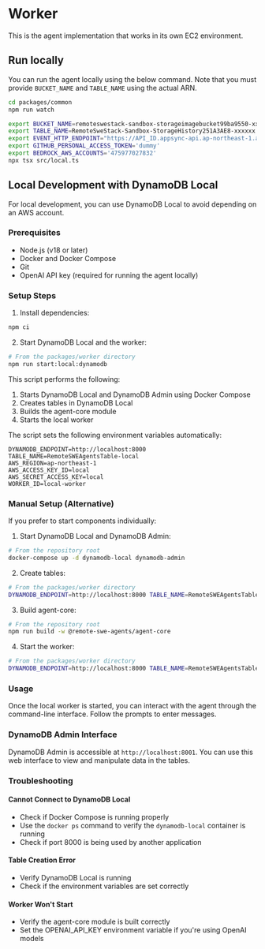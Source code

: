 # Worker

This is the agent implementation that works in its own EC2 environment.

## Run locally

You can run the agent locally using the below command. Note that you must provide `BUCKET_NAME` and `TABLE_NAME` using the actual ARN. 

```sh
cd packages/common
npm run watch
```

```sh
export BUCKET_NAME=remoteswestack-sandbox-storageimagebucket99ba9550-xxxxxxx
export TABLE_NAME=RemoteSweStack-Sandbox-StorageHistory251A3AE8-xxxxxx
export EVENT_HTTP_ENDPOINT="https://API_ID.appsync-api.ap-northeast-1.amazonaws.com"
export GITHUB_PERSONAL_ACCESS_TOKEN='dummy'
export BEDROCK_AWS_ACCOUNTS='475977027832'
npx tsx src/local.ts
```

## Local Development with DynamoDB Local

For local development, you can use DynamoDB Local to avoid depending on an AWS account.

### Prerequisites

- Node.js (v18 or later)
- Docker and Docker Compose
- Git
- OpenAI API key (required for running the agent locally)

### Setup Steps

1. Install dependencies:
```bash
npm ci
```

2. Start DynamoDB Local and the worker:
```bash
# From the packages/worker directory
npm run start:local:dynamodb
```

This script performs the following:
1. Starts DynamoDB Local and DynamoDB Admin using Docker Compose
2. Creates tables in DynamoDB Local
3. Builds the agent-core module
4. Starts the local worker

The script sets the following environment variables automatically:
```
DYNAMODB_ENDPOINT=http://localhost:8000
TABLE_NAME=RemoteSWEAgentsTable-local
AWS_REGION=ap-northeast-1
AWS_ACCESS_KEY_ID=local
AWS_SECRET_ACCESS_KEY=local
WORKER_ID=local-worker
```

### Manual Setup (Alternative)

If you prefer to start components individually:

1. Start DynamoDB Local and DynamoDB Admin:
```bash
# From the repository root
docker-compose up -d dynamodb-local dynamodb-admin
```

2. Create tables:
```bash
# From the packages/worker directory
DYNAMODB_ENDPOINT=http://localhost:8000 TABLE_NAME=RemoteSWEAgentsTable-local tsx scripts/setup-dynamodb-local.ts
```

3. Build agent-core:
```bash
# From the repository root
npm run build -w @remote-swe-agents/agent-core
```

4. Start the worker:
```bash
# From the packages/worker directory
DYNAMODB_ENDPOINT=http://localhost:8000 TABLE_NAME=RemoteSWEAgentsTable-local WORKER_ID=local-worker npm run start:local
```

### Usage

Once the local worker is started, you can interact with the agent through the command-line interface. Follow the prompts to enter messages.

### DynamoDB Admin Interface

DynamoDB Admin is accessible at `http://localhost:8001`. You can use this web interface to view and manipulate data in the tables.

### Troubleshooting

#### Cannot Connect to DynamoDB Local
- Check if Docker Compose is running properly
- Use the `docker ps` command to verify the `dynamodb-local` container is running
- Check if port 8000 is being used by another application

#### Table Creation Error
- Verify DynamoDB Local is running
- Check if the environment variables are set correctly

#### Worker Won't Start
- Verify the agent-core module is built correctly
- Set the OPENAI_API_KEY environment variable if you're using OpenAI models
